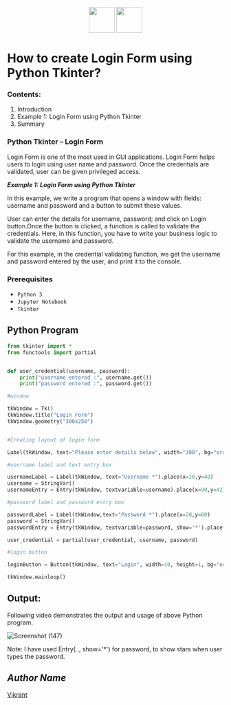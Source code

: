 <div align="center">
  <img height="60" src="https://user-images.githubusercontent.com/85709371/156916372-d8c1bbdd-5fe9-40d1-a250-5a1d4d454832.png">
  <img height="60" src="https://user-images.githubusercontent.com/85709371/156917513-f9f77e0b-03d2-41f9-b4ec-2dd92985547b.png">
</div>

# How to create Login Form using Python Tkinter?

### Contents:
1. Introduction
2. Example 1: Login Form using Python Tkinter
3. Summary

### Python Tkinter – Login Form
Login Form is one of the most used in GUI applications. Login Form helps users to login using user name and password. Once the credentials are validated, user can be given privileged access.

_**Example 1: Login Form using Python Tkinter**_

In this example, we write a program that opens a window with fields: username and password and a button to submit these values.

User can enter the details for username, password; and click on Login button.Once the button is clicked, a function is called to validate the credentials. Here, in this function, you have to write your business logic to validate the username and password.

For this example, in the credential validating function, we get the username and password entered by the user, and print it to the console.

### Prerequisites
- `Python 3`
- `Jupyter Notebook`
- `Tkinter`

## Python Program
```python
from tkinter import *
from functools import partial


def user_credential(username, password):
    print("username entered :", username.get())
    print("password entered :", password.get())

#window

tkWindow = Tk()
tkWindow.title("Login Form")
tkWindow.geometry("300x250")


#Creating layout of login form

Label(tkWindow, text="Please enter details below", width="300", bg="orange",fg="white").pack()

#username label and text entry box

usernameLabel = Label(tkWindow, text="Username *").place(x=20,y=40)
username = StringVar()
usernameEntry = Entry(tkWindow, textvariable=username).place(x=90,y=42)  

#password label and password entry box

passwordLabel = Label(tkWindow,text="Password *").place(x=20,y=80)  
password = StringVar()
passwordEntry = Entry(tkWindow, textvariable=password, show='*').place(x=90,y=82)  

user_credential = partial(user_credential, username, password)

#login button

loginButton = Button(tkWindow, text="Login", width=10, height=1, bg="orange", command=user_credential).place(x=105,y=130)  

tkWindow.mainloop()
```

## Output:

Following video demonstrates the output and usage of above Python program.

![Screenshot (147)](https://user-images.githubusercontent.com/85709371/147056687-d95000f2-2b88-4c91-bd46-5c1f57de9045.png)

Note: I have used Entry(.., show='*') for password, to show stars when user types the password.

## *Author Name*
[Vikrant](https://github.com/vikrant-v28)
